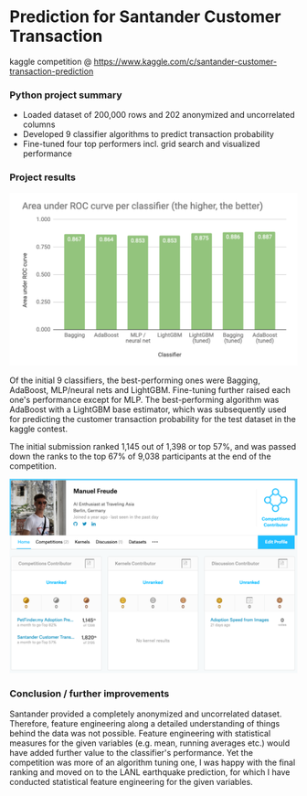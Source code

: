 # Prediction for Santander Customer Transaction
kaggle competition @ https://www.kaggle.com/c/santander-customer-transaction-prediction

### Python project summary

- Loaded dataset of 200,000 rows and 202 anonymized and uncorrelated columns
- Developed 9 classifier algorithms to predict transaction probability
- Fine-tuned four top performers incl. grid search and visualized performance

### Project results

![Results](https://github.com/manuelfreude/kagglesantander/blob/master/santander_results.png)

Of the initial 9 classifiers, the best-performing ones were Bagging, AdaBoost, MLP/neural nets and LightGBM. Fine-tuning further raised each one's performance except for MLP. The best-performing algorithm was AdaBoost with a LightGBM base estimator, which was subsequently used for predicting the customer transaction probability for the test dataset in the kaggle contest.

The initial submission ranked 1,145 out of 1,398 or top 57%, and was passed down the ranks to the top 67% of 9,038 participants at the end of the competition.

![kaggle_i](https://github.com/manuelfreude/kagglesantander/blob/master/kaggle_dashboard_santander_i.png)

### Conclusion / further improvements

Santander provided a completely anonymized and uncorrelated dataset. Therefore, feature engineering along a detailed understanding of things behind the data was not possible. Feature engineering with statistical measures for the given variables (e.g. mean, running averages etc.) would have added further value to the classifier's performance. Yet the competition was more of an algorithm tuning one, I was happy with the final ranking and moved on to the LANL earthquake prediction, for which I have conducted statistical feature engineering for the given variables.
